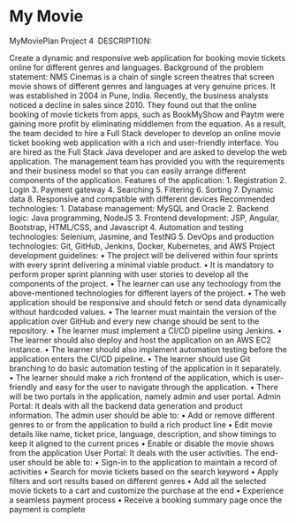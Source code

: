 # My Movie 


MyMoviePlan
Project 4 
DESCRIPTION:



Create a dynamic and responsive web application for booking movie tickets online for different genres and languages.
Background of the problem statement:
NMS Cinemas is a chain of single screen theatres that screen movie shows of different genres and languages at very genuine prices. It was established in 2004 in Pune, India. Recently, the business analysts noticed a decline in sales since 2010. They found out that the online booking of movie tickets from apps, such as BookMyShow and Paytm were gaining more profit by eliminating middlemen from the equation. As a result, the team decided to hire a Full Stack developer to develop an online movie ticket booking web application with a rich and user-friendly interface.
You are hired as the Full Stack Java developer and are asked to develop the web application. The management team has provided you with the requirements and their business model so that you can easily arrange different components of the application.
Features of the application:
    1. Registration
    2. Login
    3. Payment gateway
    4. Searching
    5. Filtering
    6. Sorting
    7. Dynamic data
    8. Responsive and compatible with different devices
Recommended technologies:
    1. Database management: MySQL and Oracle
    2. Backend logic: Java programming, NodeJS
    3. Frontend development: JSP, Angular, Bootstrap, HTML/CSS, and Javascript
    4. Automation and testing technologies: Selenium, Jasmine, and TestNG
    5. DevOps and production technologies: Git, GitHub, Jenkins, Docker, Kubernetes, and AWS
Project development guidelines:
    • The project will be delivered within four sprints with every sprint delivering a minimal viable product.
    • It is mandatory to perform proper sprint planning with user stories to develop all the components of the project.
    • The learner can use any technology from the above-mentioned technologies for different layers of the project.
    • The web application should be responsive and should fetch or send data dynamically without hardcoded values.
    • The learner must maintain the version of the application over GitHub and every new change should be sent to the repository.
    • The learner must implement a CI/CD pipeline using Jenkins.
    • The learner should also deploy and host the application on an AWS EC2 instance.
    • The learner should also implement automation testing before the application enters the CI/CD pipeline.
    • The learner should use Git branching to do basic automation testing of the application in it separately.
    • The learner should make a rich frontend of the application, which is user- friendly and easy for the user to navigate through the application.
    • There will be two portals in the application, namely admin and user portal.
Admin Portal:
It deals with all the backend data generation and product information. The admin user should be able to:
    • Add or remove different genres to or from the application to build a rich product line
    • Edit movie details like name, ticket price, language, description, and show timings to keep it aligned to the current prices
    • Enable or disable the movie shows from the application
User Portal:
It deals with the user activities. The end-user should be able to:
    • Sign-in to the application to maintain a record of activities
    • Search for movie tickets based on the search keyword
    • Apply filters and sort results based on different genres
    • Add all the selected movie tickets to a cart and customize the purchase at the end
    • Experience a seamless payment process
    • Receive a booking summary page once the payment is complete
 
